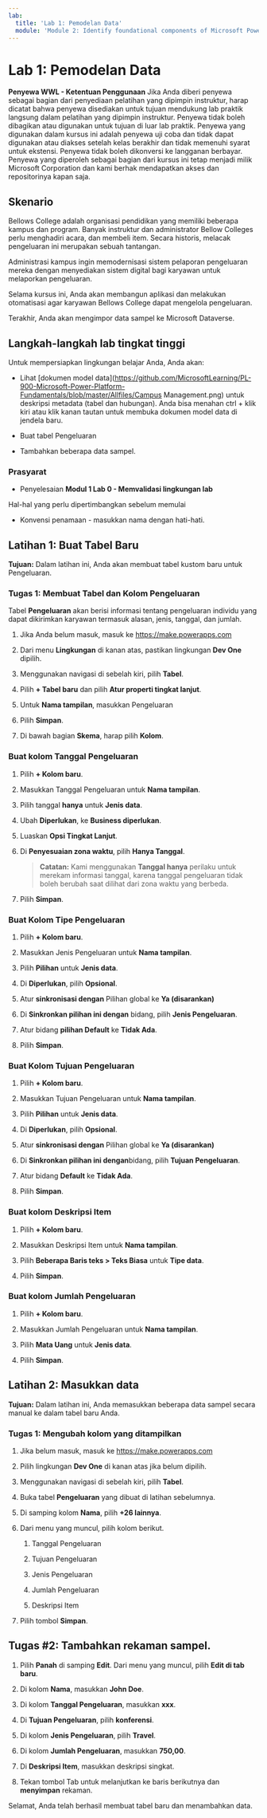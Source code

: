 ```yaml
---
lab:
  title: 'Lab 1: Pemodelan Data'
  module: 'Module 2: Identify foundational components of Microsoft Power Platform'
---
```


# Lab 1: Pemodelan Data

**Penyewa WWL - Ketentuan Penggunaan** Jika Anda diberi penyewa sebagai bagian dari penyediaan pelatihan yang dipimpin instruktur, harap dicatat bahwa penyewa disediakan untuk tujuan mendukung lab praktik langsung dalam pelatihan yang dipimpin instruktur. Penyewa tidak boleh dibagikan atau digunakan untuk tujuan di luar lab praktik. Penyewa yang digunakan dalam kursus ini adalah penyewa uji coba dan tidak dapat digunakan atau diakses setelah kelas berakhir dan tidak memenuhi syarat untuk ekstensi. Penyewa tidak boleh dikonversi ke langganan berbayar. Penyewa yang diperoleh sebagai bagian dari kursus ini tetap menjadi milik Microsoft Corporation dan kami berhak mendapatkan akses dan repositorinya kapan saja. 

## Skenario

Bellows College adalah organisasi pendidikan yang memiliki beberapa kampus dan program. Banyak instruktur dan administrator Bellow Colleges perlu menghadiri acara, dan membeli item. Secara historis, melacak pengeluaran ini merupakan sebuah tantangan. 

Administrasi kampus ingin memodernisasi sistem pelaporan pengeluaran mereka dengan menyediakan sistem digital bagi karyawan untuk melaporkan pengeluaran. 

Selama kursus ini, Anda akan membangun aplikasi dan melakukan otomatisasi agar karyawan Bellows College dapat mengelola pengeluaran.

Terakhir, Anda akan mengimpor data sampel ke Microsoft Dataverse.

## Langkah-langkah lab tingkat tinggi

Untuk mempersiapkan lingkungan belajar Anda, Anda akan:

- Lihat [dokumen model data](https://github.com/MicrosoftLearning/PL-900-Microsoft-Power-Platform-Fundamentals/blob/master/Allfiles/Campus Management.png) untuk deskripsi metadata (tabel dan hubungan). Anda bisa menahan ctrl + klik kiri atau klik kanan tautan untuk membuka dokumen model data di jendela baru.

- Buat tabel Pengeluaran

- Tambahkan beberapa data sampel. 

### Prasyarat

- Penyelesaian **Modul 1 Lab 0 - Memvalidasi lingkungan lab**

Hal-hal yang perlu dipertimbangkan sebelum memulai

- Konvensi penamaan - masukkan nama dengan hati-hati.

## Latihan 1: Buat Tabel Baru

**Tujuan:** Dalam latihan ini, Anda akan membuat tabel kustom baru untuk Pengeluaran.

### Tugas 1: Membuat Tabel dan Kolom Pengeluaran

Tabel **Pengeluaran** akan berisi informasi tentang pengeluaran individu yang dapat dikirimkan karyawan termasuk alasan, jenis, tanggal, dan jumlah.

1. Jika Anda belum masuk, masuk ke https://make.powerapps.com

1. Dari menu **Lingkungan** di kanan atas, pastikan lingkungan **Dev One** dipilih.

1. Menggunakan navigasi di sebelah kiri, pilih **Tabel**.

1. Pilih **+ Tabel baru** dan pilih **Atur properti tingkat lanjut**.

1. Untuk **Nama tampilan**, masukkan Pengeluaran

1. Pilih **Simpan**.

1. Di bawah bagian **Skema**, harap pilih **Kolom**.

### Buat kolom Tanggal Pengeluaran

1. Pilih **+ Kolom baru**.

1. Masukkan Tanggal Pengeluaran untuk **Nama tampilan**.

1. Pilih tanggal **hanya** untuk **Jenis data**.

1. Ubah **Diperlukan**, ke **Business diperlukan**.

1. Luaskan **Opsi Tingkat Lanjut**.

1. Di **Penyesuaian zona waktu**, pilih **Hanya Tanggal**.

    >**Catatan:** Kami menggunakan **Tanggal hanya** perilaku untuk merekam informasi tanggal, karena tanggal pengeluaran tidak boleh berubah saat dilihat dari zona waktu yang berbeda.

1. Pilih **Simpan**.

### Buat Kolom Tipe Pengeluaran

1. Pilih **+ Kolom baru**.

1. Masukkan Jenis Pengeluaran untuk **Nama tampilan**.

1. Pilih **Pilihan** untuk **Jenis data**.

1. Di **Diperlukan**, pilih **Opsional**.

1. Atur **sinkronisasi dengan** Pilihan global ke **Ya (disarankan)**

1. Di **Sinkronkan pilihan ini dengan** bidang, pilih **Jenis Pengeluaran**.

1. Atur bidang **pilihan Default** ke **Tidak Ada**.

1. Pilih **Simpan**.

### Buat Kolom Tujuan Pengeluaran

1. Pilih **+ Kolom baru**.

1. Masukkan Tujuan Pengeluaran untuk **Nama tampilan**.

1. Pilih **Pilihan** untuk **Jenis data**.

1. Di **Diperlukan**, pilih **Opsional**.

1. Atur **sinkronisasi dengan** Pilihan global ke **Ya (disarankan)**

1. Di **Sinkronkan pilihan ini dengan**bidang, pilih **Tujuan Pengeluaran**.

1. Atur bidang **Default** ke **Tidak Ada**.

1. Pilih **Simpan**.

### Buat kolom Deskripsi Item

1. Pilih **+ Kolom baru**.

1. Masukkan Deskripsi Item untuk **Nama tampilan**.

1. Pilih **Beberapa Baris teks &gt; Teks Biasa** untuk **Tipe data**.

1. Pilih **Simpan**.

### Buat kolom Jumlah Pengeluaran

1. Pilih **+ Kolom baru**.

1. Masukkan Jumlah Pengeluaran untuk **Nama tampilan**.

1. Pilih **Mata Uang** untuk **Jenis data**.

1. Pilih **Simpan**.

 
## Latihan 2: Masukkan data

**Tujuan:** Dalam latihan ini, Anda memasukkan beberapa data sampel secara manual ke dalam tabel baru Anda. 

### Tugas 1: Mengubah kolom yang ditampilkan

1. Jika belum masuk, masuk ke https://make.powerapps.com

1. Pilih lingkungan **Dev One** di kanan atas jika belum dipilih.

1. Menggunakan navigasi di sebelah kiri, pilih **Tabel**.

1. Buka tabel **Pengeluaran** yang dibuat di latihan sebelumnya.

1. Di samping kolom **Nama**, pilih **+26 lainnya**.

1. Dari menu yang muncul, pilih kolom berikut.

    1. Tanggal Pengeluaran

    2. Tujuan Pengeluaran 

    3. Jenis Pengeluaran

    4. Jumlah Pengeluaran

    5. Deskripsi Item

1. Pilih tombol **Simpan**.

## Tugas #2: Tambahkan rekaman sampel.

1. Pilih **Panah** di samping **Edit**. Dari menu yang muncul, pilih **Edit di tab baru**.

1. Di kolom **Nama**, masukkan **John Doe**.

1. Di kolom **Tanggal Pengeluaran**, masukkan **xxx**.

1. Di **Tujuan Pengeluaran**, pilih **konferensi**.

1. Di kolom **Jenis Pengeluaran**, pilih **Travel**.

1. Di kolom **Jumlah Pengeluaran**, masukkan **750,00**.

1. Di **Deskripsi Item**, masukkan deskripsi singkat.

1. Tekan tombol Tab untuk melanjutkan ke baris berikutnya dan **menyimpan** rekaman.

Selamat, Anda telah berhasil membuat tabel baru dan menambahkan data.


